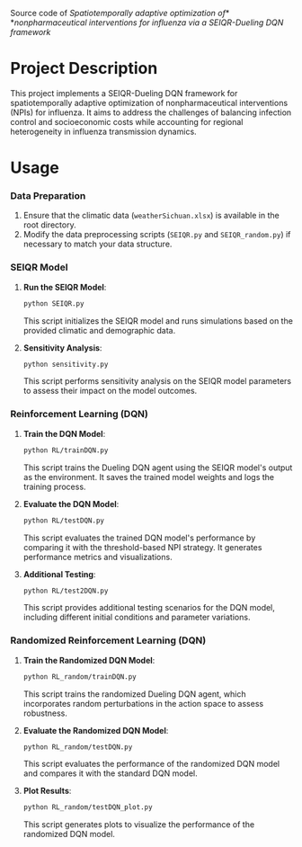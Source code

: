 Source code of *Spatiotemporally adaptive optimization of** **nonpharmaceutical interventions for influenza via a SEIQR-Dueling DQN framework*

# Project Description

This project implements a SEIQR-Dueling DQN framework for spatiotemporally adaptive optimization of nonpharmaceutical interventions (NPIs) for influenza. It aims to address the challenges of balancing infection control and socioeconomic costs while accounting for regional heterogeneity in influenza transmission dynamics.

# Usage
### Data Preparation
1. Ensure that the climatic data (`weatherSichuan.xlsx`) is available in the root directory.
2. Modify the data preprocessing scripts (`SEIQR.py` and `SEIQR_random.py`) if necessary to match your data structure.

### SEIQR Model
1. **Run the SEIQR Model**:
    ```bash
    python SEIQR.py
    ```
    This script initializes the SEIQR model and runs simulations based on the provided climatic and demographic data.

2. **Sensitivity Analysis**:
    ```bash
    python sensitivity.py
    ```
    This script performs sensitivity analysis on the SEIQR model parameters to assess their impact on the model outcomes.

### Reinforcement Learning (DQN)
1. **Train the DQN Model**:
    ```bash
    python RL/trainDQN.py
    ```
    This script trains the Dueling DQN agent using the SEIQR model's output as the environment. It saves the trained model weights and logs the training process.

2. **Evaluate the DQN Model**:
    ```bash
    python RL/testDQN.py
    ```
    This script evaluates the trained DQN model's performance by comparing it with the threshold-based NPI strategy. It generates performance metrics and visualizations.

3. **Additional Testing**:
    ```bash
    python RL/test2DQN.py
    ```
    This script provides additional testing scenarios for the DQN model, including different initial conditions and parameter variations.

### Randomized Reinforcement Learning (DQN)
1. **Train the Randomized DQN Model**:
    ```bash
    python RL_random/trainDQN.py
    ```
    This script trains the randomized Dueling DQN agent, which incorporates random perturbations in the action space to assess robustness.

2. **Evaluate the Randomized DQN Model**:
    ```bash
    python RL_random/testDQN.py
    ```
    This script evaluates the performance of the randomized DQN model and compares it with the standard DQN model.

3. **Plot Results**:
    ```bash
    python RL_random/testDQN_plot.py
    ```
    This script generates plots to visualize the performance of the randomized DQN model.
